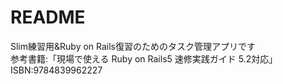 # README

Slim練習用&Ruby on Rails復習のためのタスク管理アプリです  
参考書籍:「現場で使える Ruby on Rails5 速修実践ガイド 5.2対応」  
ISBN:9784839962227  
